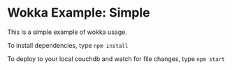 # Wokka Example: Simple

This is a simple example of wokka usage.

To install dependencies, type `npm install`

To deploy to your local couchdb and watch for file changes, type `npm start`
